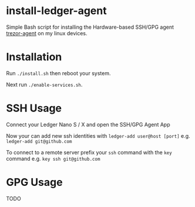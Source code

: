 # install-ledger-agent

Simple Bash script for installing the Hardware-based SSH/GPG agent [trezor-agent](https://github.com/romanz/trezor-agent) on my linux devices.

# Installation

Run `./install.sh` then reboot your system.

Next run `./enable-services.sh`.

# SSH Usage

Connect your Ledger Nano S / X and open the SSH/GPG Agent App

Now your can add new ssh identities with `ledger-add user@host [port]` e.g. `ledger-add git@github.com`

To connect to a remote server prefix your `ssh` command with the `key` command e.g. `key ssh git@github.com`

# GPG Usage

TODO
